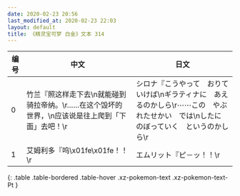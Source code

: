 ```yaml
---
date: 2020-02-23 20:56
last_modified_at: 2020-02-23 22:03
layout: default
title: 《精灵宝可梦 白金》文本 314
---
```

| 编号 | 中文 | 日文 |
| ---- | ---- | ---- |
| 0 | 竹兰『照这样走下去\n就能碰到骑拉帝纳。\r……在这个毁坏的世界，\n应该说是往上爬到「下面」去吧！\r | シロナ『こうやって　おりていけば\nギラティナに　あえるのかしら\r⋯⋯この　やぶれたせかい　では\nしたに　のぼっていく　というのかしら\r |
| 1 | 艾姆利多『呜\x01fe\x01fe！！\r | エムリット『ピ－ッ！！\r |
{: .table .table-bordered .table-hover .xz-pokemon-text .xz-pokemon-text-Pt }